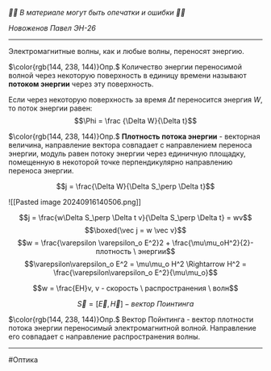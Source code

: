 *🚨🚨 В материале могут быть опечатки и ошибки 🚨🚨*

*Новоженов Павел*
*ЭН-26*

---

Электромагнитные волны, как и любые волны, переносят энергию. 

$\color{rgb(144, 238, 144)}Опр.$ Количество энергии переносимой волной через некоторую поверхность в единицу времени называют __потоком энергии__ через эту поверхность.

Если через некоторую поверхность за время $\Delta t$ переносится энергия $W$, то поток энергии равен:
$$\Phi = \frac {\Delta W}{\Delta t}$$

$\color{rgb(144, 238, 144)}Опр.$ __Плотность потока энергии__ - векторная величина, направление вектора совпадает с направлением переноса энергии, модуль равен потоку энергии через единичную площадку, помещенную в некоторой точке перпендикулярно направлению переноса энергии.

$$j = \frac{\Delta W}{\Delta S_\perp \Delta t}$$

![[Pasted image 20240916140506.png]]

$$j = \frac{w\Delta S_\perp \Delta t v}{\Delta S_\perp \Delta t} = wv$$
$$\boxed{\vec j = w \vec v}$$
$$w = \frac{\varepsilon \varepsilon_o E^2}2 + \frac{\mu\mu_oH^2}{2}- плотность \ энергии$$
$$\varepsilon\varepsilon_o E^2 = \mu\mu_o H^2 \Rightarrow H^2 = \frac{\varepsilon\varepsilon_o E^2}{\mu\mu_o}$$

$$w = \frac{EH}v, v - скорость \ распространения \ волн$$

$$\vec S = [\vec E, \vec H] - вектор \ Поинтинга$$

$\color{rgb(144, 238, 144)}Опр.$ Вектор Пойнтинга - вектор плотности потока энергии переносимый электромагнитной волной. Направление его совпадает с направление распространения волны.

---

#Оптика